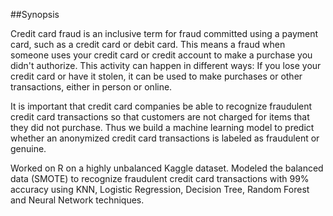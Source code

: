 ##Synopsis

Credit card fraud is an inclusive term for fraud committed using a payment card, such as a credit card or debit card. This means a fraud when someone uses your credit card or credit account to make a purchase you didn't authorize. This activity can happen in different ways: If you lose your credit card or have it stolen, it can be used to make purchases or other transactions, either in person or online. 
 
It is important that credit card companies be able to recognize fraudulent credit card transactions so that customers are not charged for items that they did not purchase. Thus we build a machine learning model to predict whether an anonymized credit card transactions is labeled as fraudulent or genuine. 

Worked on R on a highly unbalanced Kaggle dataset. Modeled the balanced data (SMOTE) to recognize fraudulent credit card transactions with 99% accuracy using KNN, Logistic Regression, Decision Tree, Random Forest and Neural Network techniques.
 
 
